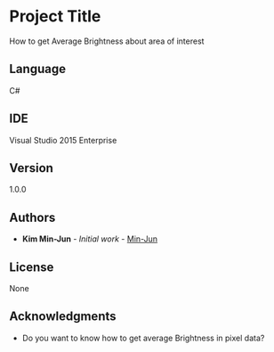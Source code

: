 # Project Title

How to get Average Brightness about area of interest

## Language

C#

## IDE

Visual Studio 2015 Enterprise

## Version

1.0.0

## Authors

* **Kim Min-Jun** - *Initial work* - [Min-Jun](https://github.com/mey1k)

## License

None

## Acknowledgments

* Do you want to know how to get average Brightness in pixel data?
